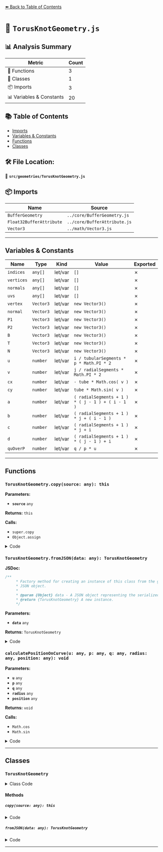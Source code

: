 [⬅️ Back to Table of Contents](../../index.md)

# 📄 `TorusKnotGeometry.js`

## 📊 Analysis Summary

| Metric | Count |
|--------|-------|
| 🔧 Functions | 3 |
| 🧱 Classes | 1 |
| 📦 Imports | 3 |
| 📊 Variables & Constants | 20 |

## 📚 Table of Contents

- [Imports](#imports)
- [Variables & Constants](#variables-constants)
- [Functions](#functions)
- [Classes](#classes)

## 🛠️ File Location:
📂 **`src/geometries/TorusKnotGeometry.js`**

## 📦 Imports

| Name | Source |
|------|--------|
| `BufferGeometry` | `../core/BufferGeometry.js` |
| `Float32BufferAttribute` | `../core/BufferAttribute.js` |
| `Vector3` | `../math/Vector3.js` |


---

## Variables & Constants

| Name | Type | Kind | Value | Exported |
|------|------|------|-------|----------|
| `indices` | `any[]` | let/var | `[]` | ✗ |
| `vertices` | `any[]` | let/var | `[]` | ✗ |
| `normals` | `any[]` | let/var | `[]` | ✗ |
| `uvs` | `any[]` | let/var | `[]` | ✗ |
| `vertex` | `Vector3` | let/var | `new Vector3()` | ✗ |
| `normal` | `Vector3` | let/var | `new Vector3()` | ✗ |
| `P1` | `Vector3` | let/var | `new Vector3()` | ✗ |
| `P2` | `Vector3` | let/var | `new Vector3()` | ✗ |
| `B` | `Vector3` | let/var | `new Vector3()` | ✗ |
| `T` | `Vector3` | let/var | `new Vector3()` | ✗ |
| `N` | `Vector3` | let/var | `new Vector3()` | ✗ |
| `u` | `number` | let/var | `i / tubularSegments * p * Math.PI * 2` | ✗ |
| `v` | `number` | let/var | `j / radialSegments * Math.PI * 2` | ✗ |
| `cx` | `number` | let/var | `- tube * Math.cos( v )` | ✗ |
| `cy` | `number` | let/var | `tube * Math.sin( v )` | ✗ |
| `a` | `number` | let/var | `( radialSegments + 1 ) * ( j - 1 ) + ( i - 1 )` | ✗ |
| `b` | `number` | let/var | `( radialSegments + 1 ) * j + ( i - 1 )` | ✗ |
| `c` | `number` | let/var | `( radialSegments + 1 ) * j + i` | ✗ |
| `d` | `number` | let/var | `( radialSegments + 1 ) * ( j - 1 ) + i` | ✗ |
| `quOverP` | `number` | let/var | `q / p * u` | ✗ |


---

## Functions

### `TorusKnotGeometry.copy(source: any): this`

**Parameters:**

- **`source`** `any`

**Returns:** `this`

**Calls:**

- `super.copy`
- `Object.assign`

<details><summary>Code</summary>

```typescript
copy( source ) {

		super.copy( source );

		this.parameters = Object.assign( {}, source.parameters );

		return this;

	}
```
</details>

### `TorusKnotGeometry.fromJSON(data: any): TorusKnotGeometry`

**JSDoc:**
```typescript
/**
	 * Factory method for creating an instance of this class from the given
	 * JSON object.
	 *
	 * @param {Object} data - A JSON object representing the serialized geometry.
	 * @return {TorusKnotGeometry} A new instance.
	 */
```

**Parameters:**

- **`data`** `any`

**Returns:** `TorusKnotGeometry`

<details><summary>Code</summary>

```typescript
static fromJSON( data ) {

		return new TorusKnotGeometry( data.radius, data.tube, data.tubularSegments, data.radialSegments, data.p, data.q );

	}
```
</details>

### `calculatePositionOnCurve(u: any, p: any, q: any, radius: any, position: any): void`

**Parameters:**

- **`u`** `any`
- **`p`** `any`
- **`q`** `any`
- **`radius`** `any`
- **`position`** `any`

**Returns:** `void`

**Calls:**

- `Math.cos`
- `Math.sin`

<details><summary>Code</summary>

```typescript
function calculatePositionOnCurve( u, p, q, radius, position ) {

			const cu = Math.cos( u );
			const su = Math.sin( u );
			const quOverP = q / p * u;
			const cs = Math.cos( quOverP );

			position.x = radius * ( 2 + cs ) * 0.5 * cu;
			position.y = radius * ( 2 + cs ) * su * 0.5;
			position.z = radius * Math.sin( quOverP ) * 0.5;

		}
```
</details>


---

## Classes

### `TorusKnotGeometry`

<details><summary>Class Code</summary>

```ts
class TorusKnotGeometry extends BufferGeometry {

	/**
	 * Constructs a new torus knot geometry.
	 *
	 * @param {number} [radius=1] - Radius of the torus knot.
	 * @param {number} [tube=0.4] - Radius of the tube.
	 * @param {number} [tubularSegments=64] - The number of tubular segments.
	 * @param {number} [radialSegments=8] - The number of radial segments.
	 * @param {number} [p=2] - This value determines, how many times the geometry winds around its axis of rotational symmetry.
	 * @param {number} [q=3] - This value determines, how many times the geometry winds around a circle in the interior of the torus.
	 */
	constructor( radius = 1, tube = 0.4, tubularSegments = 64, radialSegments = 8, p = 2, q = 3 ) {

		super();

		this.type = 'TorusKnotGeometry';

		/**
		 * Holds the constructor parameters that have been
		 * used to generate the geometry. Any modification
		 * after instantiation does not change the geometry.
		 *
		 * @type {Object}
		 */
		this.parameters = {
			radius: radius,
			tube: tube,
			tubularSegments: tubularSegments,
			radialSegments: radialSegments,
			p: p,
			q: q
		};

		tubularSegments = Math.floor( tubularSegments );
		radialSegments = Math.floor( radialSegments );

		// buffers

		const indices = [];
		const vertices = [];
		const normals = [];
		const uvs = [];

		// helper variables

		const vertex = new Vector3();
		const normal = new Vector3();

		const P1 = new Vector3();
		const P2 = new Vector3();

		const B = new Vector3();
		const T = new Vector3();
		const N = new Vector3();

		// generate vertices, normals and uvs

		for ( let i = 0; i <= tubularSegments; ++ i ) {

			// the radian "u" is used to calculate the position on the torus curve of the current tubular segment

			const u = i / tubularSegments * p * Math.PI * 2;

			// now we calculate two points. P1 is our current position on the curve, P2 is a little farther ahead.
			// these points are used to create a special "coordinate space", which is necessary to calculate the correct vertex positions

			calculatePositionOnCurve( u, p, q, radius, P1 );
			calculatePositionOnCurve( u + 0.01, p, q, radius, P2 );

			// calculate orthonormal basis

			T.subVectors( P2, P1 );
			N.addVectors( P2, P1 );
			B.crossVectors( T, N );
			N.crossVectors( B, T );

			// normalize B, N. T can be ignored, we don't use it

			B.normalize();
			N.normalize();

			for ( let j = 0; j <= radialSegments; ++ j ) {

				// now calculate the vertices. they are nothing more than an extrusion of the torus curve.
				// because we extrude a shape in the xy-plane, there is no need to calculate a z-value.

				const v = j / radialSegments * Math.PI * 2;
				const cx = - tube * Math.cos( v );
				const cy = tube * Math.sin( v );

				// now calculate the final vertex position.
				// first we orient the extrusion with our basis vectors, then we add it to the current position on the curve

				vertex.x = P1.x + ( cx * N.x + cy * B.x );
				vertex.y = P1.y + ( cx * N.y + cy * B.y );
				vertex.z = P1.z + ( cx * N.z + cy * B.z );

				vertices.push( vertex.x, vertex.y, vertex.z );

				// normal (P1 is always the center/origin of the extrusion, thus we can use it to calculate the normal)

				normal.subVectors( vertex, P1 ).normalize();

				normals.push( normal.x, normal.y, normal.z );

				// uv

				uvs.push( i / tubularSegments );
				uvs.push( j / radialSegments );

			}

		}

		// generate indices

		for ( let j = 1; j <= tubularSegments; j ++ ) {

			for ( let i = 1; i <= radialSegments; i ++ ) {

				// indices

				const a = ( radialSegments + 1 ) * ( j - 1 ) + ( i - 1 );
				const b = ( radialSegments + 1 ) * j + ( i - 1 );
				const c = ( radialSegments + 1 ) * j + i;
				const d = ( radialSegments + 1 ) * ( j - 1 ) + i;

				// faces

				indices.push( a, b, d );
				indices.push( b, c, d );

			}

		}

		// build geometry

		this.setIndex( indices );
		this.setAttribute( 'position', new Float32BufferAttribute( vertices, 3 ) );
		this.setAttribute( 'normal', new Float32BufferAttribute( normals, 3 ) );
		this.setAttribute( 'uv', new Float32BufferAttribute( uvs, 2 ) );

		// this function calculates the current position on the torus curve

		function calculatePositionOnCurve( u, p, q, radius, position ) {

			const cu = Math.cos( u );
			const su = Math.sin( u );
			const quOverP = q / p * u;
			const cs = Math.cos( quOverP );

			position.x = radius * ( 2 + cs ) * 0.5 * cu;
			position.y = radius * ( 2 + cs ) * su * 0.5;
			position.z = radius * Math.sin( quOverP ) * 0.5;

		}

	}

	copy( source ) {

		super.copy( source );

		this.parameters = Object.assign( {}, source.parameters );

		return this;

	}

	/**
	 * Factory method for creating an instance of this class from the given
	 * JSON object.
	 *
	 * @param {Object} data - A JSON object representing the serialized geometry.
	 * @return {TorusKnotGeometry} A new instance.
	 */
	static fromJSON( data ) {

		return new TorusKnotGeometry( data.radius, data.tube, data.tubularSegments, data.radialSegments, data.p, data.q );

	}

}
```
</details>

#### Methods

##### `copy(source: any): this`

<details><summary>Code</summary>

```ts
copy( source ) {

		super.copy( source );

		this.parameters = Object.assign( {}, source.parameters );

		return this;

	}
```
</details>

##### `fromJSON(data: any): TorusKnotGeometry`

<details><summary>Code</summary>

```ts
static fromJSON( data ) {

		return new TorusKnotGeometry( data.radius, data.tube, data.tubularSegments, data.radialSegments, data.p, data.q );

	}
```
</details>


---